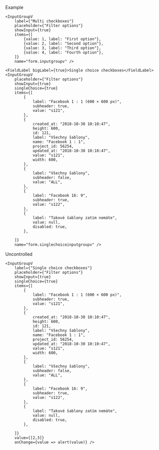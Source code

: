 Example

    <InputGroupV
        label={"Multi checkboxes"}
        placeholder={"Filter options"}
        showInput={true}
        items={[
            {value: 1, label: "First option"},
            {value: 2, label: "Second option"},
            {value: 3, label: "Third option"},
            {value: 4, label: "Fourth option"},
        ]}
        name="form.inputgroupv" />

    <FieldLabel bigLabel={true}>Single choice checkboxes</FieldLabel>
    <InputGroupV
        placeholder={"Filter options"}
        showInput={true}
        singleChoice={true}
        items={[
            {
                label: "Facebook 1 : 1 (600 × 600 px)",
                subheader: true,
                value: "s121",
            },
            {
                created_at: "2018-10-30 10:10:47",
                height: 600,
                id: 121,
                label: "Všechny šablony",
                name: "Facebook 1 : 1",
                project_id: 56254,
                updated_at: "2018-10-30 10:10:47",
                value: "s121",
                width: 600,
            },
            {
                label: "Všechny šablony",
                subheader: false,
                value: "ALL",
            },
            {
                label: "Facebook 16: 9",
                subheader: true,
                value: "s122",
            },
            {
                label: "Takové šablony zatím nemáte",
                value: null,
                disabled: true,
            },

        ]}
        name="form.singlechoiceinputgroupv" />


Uncontrolled

    <InputGroupV
        label={"Single choice checkboxes"}
        placeholder={"Filter options"}
        showInput={true}
        singleChoice={true}
        items={[
            {
                label: "Facebook 1 : 1 (600 × 600 px)",
                subheader: true,
                value: "s121",
            },
            {
                created_at: "2018-10-30 10:10:47",
                height: 600,
                id: 121,
                label: "Všechny šablony",
                name: "Facebook 1 : 1",
                project_id: 56254,
                updated_at: "2018-10-30 10:10:47",
                value: "s121",
                width: 600,
            },
            {
                label: "Všechny šablony",
                subheader: false,
                value: "ALL",
            },
            {
                label: "Facebook 16: 9",
                subheader: true,
                value: "s122",
            },
            {
                label: "Takové šablony zatím nemáte",
                value: null,
                disabled: true,
            },

        ]}
        value={[2,3]}
        onChange={value => alert(value)} />

